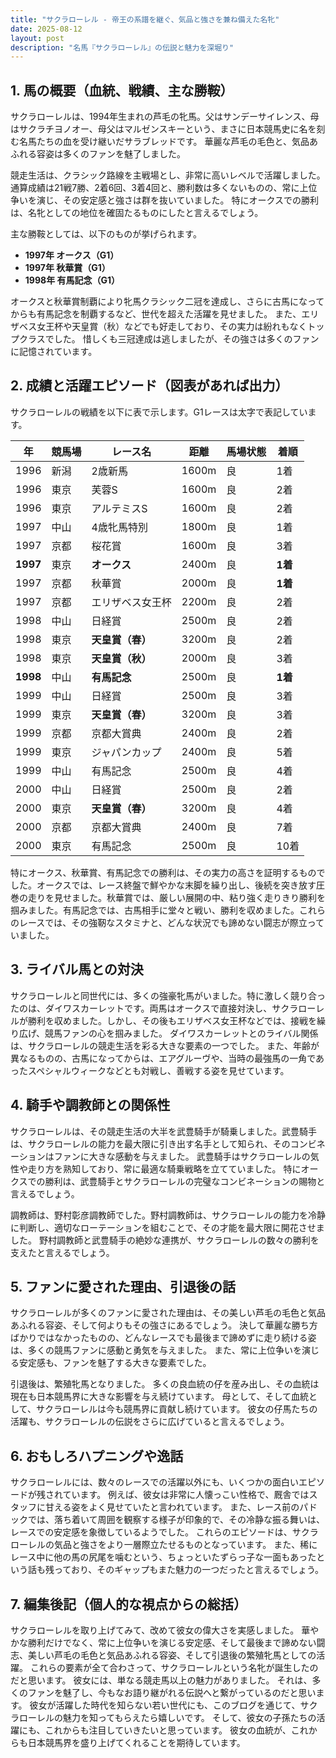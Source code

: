 ```yaml
---
title: "サクラローレル - 帝王の系譜を継ぐ、気品と強さを兼ね備えた名牝"
date: 2025-08-12
layout: post
description: "名馬『サクラローレル』の伝説と魅力を深堀り"
---
```


## 1. 馬の概要（血統、戦績、主な勝鞍）

サクラローレルは、1994年生まれの芦毛の牝馬。父はサンデーサイレンス、母はサクラチヨノオー、母父はマルゼンスキーという、まさに日本競馬史に名を刻む名馬たちの血を受け継いだサラブレッドです。  華麗な芦毛の毛色と、気品あふれる容姿は多くのファンを魅了しました。

競走生活は、クラシック路線を主戦場とし、非常に高いレベルで活躍しました。通算成績は21戦7勝、2着6回、3着4回と、勝利数は多くないものの、常に上位争いを演じ、その安定感と強さは群を抜いていました。  特にオークスでの勝利は、名牝としての地位を確固たるものにしたと言えるでしょう。

主な勝鞍としては、以下のものが挙げられます。

* **1997年 オークス（G1）**
* **1997年 秋華賞（G1）**
* **1998年 有馬記念（G1）**

オークスと秋華賞制覇により牝馬クラシック二冠を達成し、さらに古馬になってからも有馬記念を制覇するなど、世代を超えた活躍を見せました。  また、エリザベス女王杯や天皇賞（秋）などでも好走しており、その実力は紛れもなくトップクラスでした。  惜しくも三冠達成は逃しましたが、その強さは多くのファンに記憶されています。


## 2. 成績と活躍エピソード（図表があれば出力）

サクラローレルの戦績を以下に表で示します。G1レースは太字で表記しています。

| 年 | 競馬場 | レース名 | 距離 | 馬場状態 | 着順 |
|---|---|---|---|---|---|
| 1996 | 新潟 | 2歳新馬 | 1600m | 良 | 1着 |
| 1996 | 東京 | 芙蓉S | 1600m | 良 | 2着 |
| 1996 | 東京 | アルテミスS | 1600m | 良 | 2着 |
| 1997 | 中山 | 4歳牝馬特別 | 1800m | 良 | 1着 |
| 1997 | 京都 | 桜花賞 | 1600m | 良 | 3着 |
| **1997** | 東京 | **オークス** | 2400m | 良 | **1着** |
| 1997 | 京都 | 秋華賞 | 2000m | 良 | **1着** |
| 1997 | 京都 | エリザベス女王杯 | 2200m | 良 | 2着 |
| 1998 | 中山 | 日経賞 | 2500m | 良 | 2着 |
| 1998 | 東京 | **天皇賞（春）** | 3200m | 良 | 2着 |
| 1998 | 東京 | **天皇賞（秋）** | 2000m | 良 | 3着 |
| **1998** | 中山 | **有馬記念** | 2500m | 良 | **1着** |
| 1999 | 中山 | 日経賞 | 2500m | 良 | 3着 |
| 1999 | 東京 | **天皇賞（春）** | 3200m | 良 | 3着 |
| 1999 | 京都 | 京都大賞典 | 2400m | 良 | 2着 |
| 1999 | 東京 | ジャパンカップ | 2400m | 良 | 5着 |
| 1999 | 中山 | 有馬記念 | 2500m | 良 | 4着 |
| 2000 | 中山 | 日経賞 | 2500m | 良 | 2着 |
| 2000 | 東京 | **天皇賞（春）** | 3200m | 良 | 4着 |
| 2000 | 京都 | 京都大賞典 | 2400m | 良 | 7着 |
| 2000 | 東京 | 有馬記念 | 2500m | 良 | 10着 |


特にオークス、秋華賞、有馬記念での勝利は、その実力の高さを証明するものでした。オークスでは、レース終盤で鮮やかな末脚を繰り出し、後続を突き放す圧巻の走りを見せました。秋華賞では、厳しい展開の中、粘り強く走りきり勝利を掴みました。有馬記念では、古馬相手に堂々と戦い、勝利を収めました。これらのレースでは、その強靭なスタミナと、どんな状況でも諦めない闘志が際立っていました。


## 3. ライバル馬との対決

サクラローレルと同世代には、多くの強豪牝馬がいました。特に激しく競り合ったのは、ダイワスカーレットです。両馬はオークスで直接対決し、サクラローレルが勝利を収めました。しかし、その後もエリザベス女王杯などでは、接戦を繰り広げ、競馬ファンの心を掴みました。  ダイワスカーレットとのライバル関係は、サクラローレルの競走生活を彩る大きな要素の一つでした。  また、年齢が異なるものの、古馬になってからは、エアグルーヴや、当時の最強馬の一角であったスペシャルウィークなどとも対戦し、善戦する姿を見せています。


## 4. 騎手や調教師との関係性

サクラローレルは、その競走生活の大半を武豊騎手が騎乗しました。武豊騎手は、サクラローレルの能力を最大限に引き出す名手として知られ、そのコンビネーションはファンに大きな感動を与えました。  武豊騎手はサクラローレルの気性や走り方を熟知しており、常に最適な騎乗戦略を立てていました。  特にオークスでの勝利は、武豊騎手とサクラローレルの完璧なコンビネーションの賜物と言えるでしょう。

調教師は、野村彰彦調教師でした。野村調教師は、サクラローレルの能力を冷静に判断し、適切なローテーションを組むことで、その才能を最大限に開花させました。  野村調教師と武豊騎手の絶妙な連携が、サクラローレルの数々の勝利を支えたと言えるでしょう。


## 5. ファンに愛された理由、引退後の話

サクラローレルが多くのファンに愛された理由は、その美しい芦毛の毛色と気品あふれる容姿、そして何よりもその強さにあるでしょう。  決して華麗な勝ち方ばかりではなかったものの、どんなレースでも最後まで諦めずに走り続ける姿は、多くの競馬ファンに感動と勇気を与えました。  また、常に上位争いを演じる安定感も、ファンを魅了する大きな要素でした。

引退後は、繁殖牝馬となりました。  多くの良血統の仔を産み出し、その血統は現在も日本競馬界に大きな影響を与え続けています。  母として、そして血統として、サクラローレルは今も競馬界に貢献し続けています。  彼女の仔馬たちの活躍も、サクラローレルの伝説をさらに広げていると言えるでしょう。


## 6. おもしろハプニングや逸話

サクラローレルには、数々のレースでの活躍以外にも、いくつかの面白いエピソードが残されています。  例えば、彼女は非常に人懐っこい性格で、厩舎ではスタッフに甘える姿をよく見せていたと言われています。  また、レース前のパドックでは、落ち着いて周囲を観察する様子が印象的で、その冷静な振る舞いは、レースでの安定感を象徴しているようでした。  これらのエピソードは、サクラローレルの気品と強さをより一層際立たせるものとなっています。  また、稀にレース中に他の馬の尻尾を噛むという、ちょっといたずらっ子な一面もあったという話も残っており、そのギャップもまた魅力の一つだったと言えるでしょう。


## 7. 編集後記（個人的な視点からの総括）

サクラローレルを取り上げてみて、改めて彼女の偉大さを実感しました。  華やかな勝利だけでなく、常に上位争いを演じる安定感、そして最後まで諦めない闘志、美しい芦毛の毛色と気品あふれる容姿、そして引退後の繁殖牝馬としての活躍。  これらの要素が全て合わさって、サクラローレルという名牝が誕生したのだと思います。  彼女には、単なる競走馬以上の魅力がありました。  それは、多くのファンを魅了し、今もなお語り継がれる伝説へと繋がっているのだと思います。  彼女が活躍した時代を知らない若い世代にも、このブログを通じて、サクラローレルの魅力を知ってもらえたら嬉しいです。  そして、彼女の子孫たちの活躍にも、これからも注目していきたいと思っています。  彼女の血統が、これからも日本競馬界を盛り上げてくれることを期待しています。
